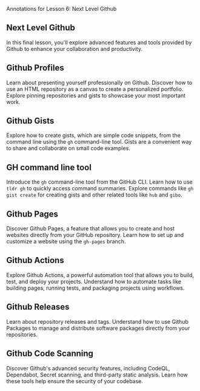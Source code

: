 Annotations for Lesson 6: Next Level Github

Next Level Github
---
In this final lesson, you'll explore advanced features and tools provided by Github to enhance your collaboration and productivity.

Github Profiles
---
Learn about presenting yourself professionally on Github. Discover how to use an HTML repository as a canvas to create a personalized portfolio. Explore pinning repositories and gists to showcase your most important work.

Github Gists
---
Explore how to create gists, which are simple code snippets, from the command line using the `gh` command-line tool. Gists are a convenient way to share and collaborate on small code examples.

GH command line tool
---
Introduce the `gh` command-line tool from the GitHub CLI. Learn how to use `tldr gh` to quickly access command summaries. Explore commands like `gh gist create` for creating gists and other related tools like `hub` and `gibo`.

Github Pages
---
Discover Github Pages, a feature that allows you to create and host websites directly from your GitHub repository. Learn how to set up and customize a website using the `gh-pages` branch.

Github Actions
---
Explore Github Actions, a powerful automation tool that allows you to build, test, and deploy your projects. Understand how to automate tasks like building pages, running tests, and packaging projects using workflows.

Github Releases
---
Learn about repository releases and tags. Understand how to use Github Packages to manage and distribute software packages directly from your repositories.

Github Code Scanning
---
Discover Github's advanced security features, including CodeQL, Dependabot, Secret scanning, and third-party static analysis. Learn how these tools help ensure the security of your codebase.